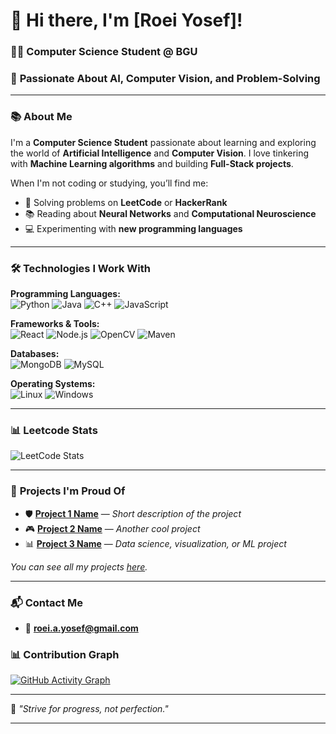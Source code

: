 # 👋 Hi there, I'm [Roei Yosef]!  
### 🧑‍🎓 **Computer Science Student @ BGU**  
### 🚀 **Passionate About AI, Computer Vision, and Problem-Solving**

---

### 📚 **About Me**
I'm a **Computer Science Student** passionate about learning and exploring the world of **Artificial Intelligence** and **Computer Vision**. I love tinkering with **Machine Learning algorithms** and building **Full-Stack projects**.

When I'm not coding or studying, you’ll find me:  
- 🧠 Solving problems on **LeetCode** or **HackerRank**  
- 📚 Reading about **Neural Networks** and **Computational Neuroscience**  
- 💻 Experimenting with **new programming languages**

---

### 🛠️ **Technologies I Work With**

**Programming Languages:**  
![Python](https://img.shields.io/badge/-Python-000?&logo=Python) ![Java](https://img.shields.io/badge/-Java-000?&logo=Java) ![C++](https://img.shields.io/badge/-C++-000?&logo=C%2B%2B) ![JavaScript](https://img.shields.io/badge/-JavaScript-000?&logo=JavaScript)

**Frameworks & Tools:**  
![React](https://img.shields.io/badge/-React-000?&logo=React) ![Node.js](https://img.shields.io/badge/-Node.js-000?&logo=Node.js) ![OpenCV](https://img.shields.io/badge/-OpenCV-000?&logo=OpenCV) ![Maven](https://img.shields.io/badge/-Maven-000?&logo=ApacheMaven)

**Databases:**  
![MongoDB](https://img.shields.io/badge/-MongoDB-000?&logo=MongoDB) ![MySQL](https://img.shields.io/badge/-MySQL-000?&logo=MySQL)

**Operating Systems:**  
![Linux](https://img.shields.io/badge/-Linux-000?&logo=Linux) ![Windows](https://img.shields.io/badge/-Windows-000?&logo=Windows)

---

### 📊 **Leetcode Stats**
![LeetCode Stats](https://leetcard.jacoblin.cool/your-username?theme=dark&font=Monsterrat)

---

### 💼 **Projects I'm Proud Of**

- 🛡️ **[Project 1 Name](https://github.com/yourusername/project1)** — *Short description of the project*
- 🎮 **[Project 2 Name](https://github.com/yourusername/project2)** — *Another cool project*
- 📊 **[Project 3 Name](https://github.com/yourusername/project3)** — *Data science, visualization, or ML project*

*You can see all my projects [here]([https://github.com/yourusername?tab=repositories](https://github.com/roeiyosef?tab=repositories)).*

---

### 📬 **Contact Me**
- 📧 **[roei.a.yosef@gmail.com](mailto:roei.a.yosef@gmail.com)**  

### 📊 **Contribution Graph**

[![GitHub Activity Graph](https://github-readme-activity-graph.vercel.app/graph?username=yourusername&theme=github)](https://github.com/yourusername)

---

🌟 *"Strive for progress, not perfection."*

---
